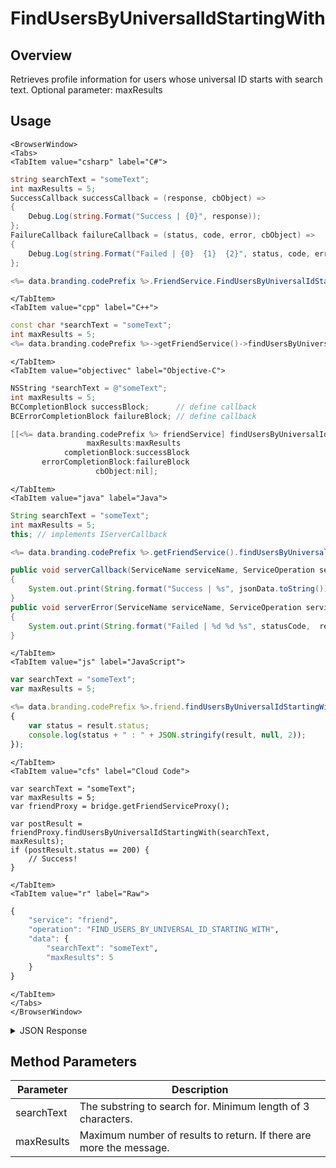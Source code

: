 # FindUsersByUniversalIdStartingWith
## Overview
Retrieves profile information for users whose universal ID starts with search text. Optional parameter: maxResults

<PartialServop service_name="friend" operation_name="FIND_USERS_BY_UNIVERSAL_ID_STARTING_WITH" />

## Usage

```mdx-code-block
<BrowserWindow>
<Tabs>
<TabItem value="csharp" label="C#">
```

```csharp
string searchText = "someText";
int maxResults = 5;
SuccessCallback successCallback = (response, cbObject) =>
{
    Debug.Log(string.Format("Success | {0}", response));
};
FailureCallback failureCallback = (status, code, error, cbObject) =>
{
    Debug.Log(string.Format("Failed | {0}  {1}  {2}", status, code, error));
};

<%= data.branding.codePrefix %>.FriendService.FindUsersByUniversalIdStartingWith(searchText, maxResults, successCallback, failureCallback);
```

```mdx-code-block
</TabItem>
<TabItem value="cpp" label="C++">
```

```cpp
const char *searchText = "someText";
int maxResults = 5;
<%= data.branding.codePrefix %>->getFriendService()->findUsersByUniversalIdStartingWith(searchText, maxResults, this);
```

```mdx-code-block
</TabItem>
<TabItem value="objectivec" label="Objective-C">
```

```objectivec
NSString *searchText = @"someText";
int maxResults = 5;
BCCompletionBlock successBlock;      // define callback
BCErrorCompletionBlock failureBlock; // define callback

[[<%= data.branding.codePrefix %> friendService] findUsersByUniversalIdStartingWith:searchText
                 maxResults:maxResults
            completionBlock:successBlock
       errorCompletionBlock:failureBlock
                   cbObject:nil];
```

```mdx-code-block
</TabItem>
<TabItem value="java" label="Java">
```

```java
String searchText = "someText";
int maxResults = 5;
this; // implements IServerCallback

<%= data.branding.codePrefix %>.getFriendService().findUsersByUniversalIdStartingWith(searchText, maxResults, this);

public void serverCallback(ServiceName serviceName, ServiceOperation serviceOperation, JSONObject jsonData)
{
    System.out.print(String.format("Success | %s", jsonData.toString()));
}
public void serverError(ServiceName serviceName, ServiceOperation serviceOperation, int statusCode, int reasonCode, String jsonError)
{
    System.out.print(String.format("Failed | %d %d %s", statusCode,  reasonCode, jsonError.toString()));
}
```

```mdx-code-block
</TabItem>
<TabItem value="js" label="JavaScript">
```

```javascript
var searchText = "someText";
var maxResults = 5;

<%= data.branding.codePrefix %>.friend.findUsersByUniversalIdStartingWith(searchText, maxResults, result =>
{
	var status = result.status;
	console.log(status + " : " + JSON.stringify(result, null, 2));
});
```

```mdx-code-block
</TabItem>
<TabItem value="cfs" label="Cloud Code">
```

```cfscript
var searchText = "someText";
var maxResults = 5;
var friendProxy = bridge.getFriendServiceProxy();

var postResult = friendProxy.findUsersByUniversalIdStartingWith(searchText, maxResults);
if (postResult.status == 200) {
    // Success!
}
```

```mdx-code-block
</TabItem>
<TabItem value="r" label="Raw">
```

```r
{
	"service": "friend",
	"operation": "FIND_USERS_BY_UNIVERSAL_ID_STARTING_WITH",
	"data": {
		"searchText": "someText",
		"maxResults": 5
	}
}
```

```mdx-code-block
</TabItem>
</Tabs>
</BrowserWindow>
```

<details>
<summary>JSON Response</summary>

```json
{
   "status":200,
   "data":{
      "matchedCount":2,
      "message":"Result count exceeds maximum.",
      "matches":[
         {
            "profileId":"111-222-333",
            "profileName":"UserA",
            "summaryFriendData":null,
            "pictureUrl":null
         },
         {
            "profileId":"aaa-bbb-ccc",
            "profileName":"UserB",
            "summaryFriendData":null,
            "pictureUrl":null
         }
      ]
   }
}
```
</details>

## Method Parameters
Parameter | Description
--------- | -----------
searchText | The substring to search for. Minimum length of 3 characters.
maxResults | Maximum number of results to return. If there are more the message.


